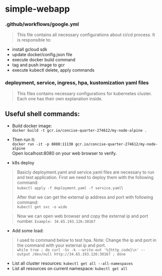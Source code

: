 # simple-webapp

###  .github/workflows/google.yml
>This file contains all necessary configurations about ci/cd process.
>It is responsible to:
* install gcloud sdk
* update docker/config.json file 
* execute docker build command
* tag and push image to gcr
* execute kubectl delete, apply commands

### deployment, service, ingress, hpa, kustomization yaml files
> This files contains necessary configurations for kubernetes cluster.
> Each one has their own explanation inside.

## Useful shell commands:
* Build docker image: \
`docker build -t gcr.io/concise-quarter-274612/my-node-alpine .`
* Then run it: \
`docker run -it -p 8080:11130 gcr.io/concise-quarter-274612/my-node-alpine`\
Open localhost:8080 on your web browser to verify.

* k8s deploy
> Basicly deployment.yaml and service.yaml files are necessary to 
> run and test application. First we need to deploy them with the following command:\
`kubectl apply -f deployment.yaml -f service.yaml`\
>
>After that we can get the external ip address and port with following command:\
`kubectl get svc -o wide`

> Now we can open web browser and copy the external ip and port number.
`Example: 34.65.193.126:30167`

* Add some load:
> I used to command below to test hpa.
> Note: Change the ip and port in the command with your external ip and port.\
`while true ; do curl -Ss -k --write-out '%{http_code}\n' --output /dev/null http://34.65.193.126:30167 ; done`

* List all cluster resources:
`kubectl get all --all-namespaces`
* List all resources on current namespace:
`kubectl get all`